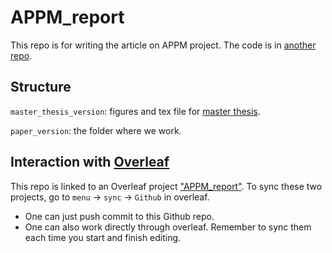 # APPM_report 

This repo is for writing the article on APPM project. The code is in [another repo](https://github.com/TianweiCSE/APPM).

## Structure

`master_thesis_version`: figures and tex file for [master thesis](https://github.com/TianweiCSE/APPM/files/9423681/Master_thesis_TianweiYu.pdf).

`paper_version`: the folder where we work.

## Interaction with [Overleaf](https://www.overleaf.com/project)

This repo is linked to an Overleaf project ["APPM_report"](https://www.overleaf.com/read/gnwygnrkdgdr). To sync these two projects, go to `menu` -> `sync` -> `Github` in overleaf.

- One can just push commit to this Github repo.
- One can also work directly through overleaf. Remember to sync them each time you start and finish editing.   
